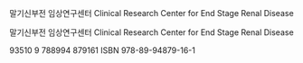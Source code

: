 말기신부전 임상연구센터
Clinical Research Center for End Stage Renal Disease

말기신부전 임상연구센터
Clinical Research Center for End Stage Renal Disease

93510
9 788994 879161
ISBN 978-89-94879-16-1